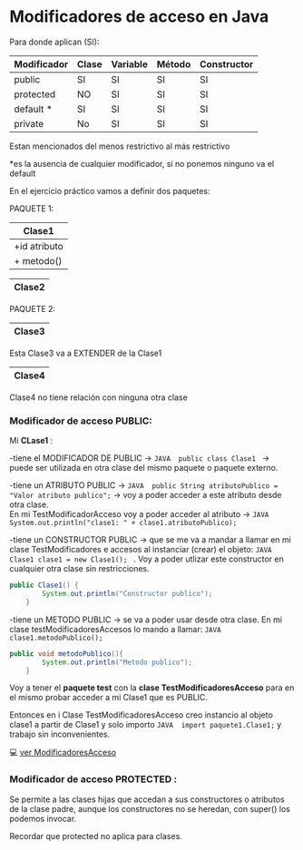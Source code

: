 # Modificadores de acceso en Java

Para donde aplican (SI):

| Modificador | Clase | Variable | Método | Constructor |
| ----------- | ----- | -------- | ------ | ----------- |
| public | SI | SI | SI | SI |
| protected | NO | SI | SI | SI |
| default * | SI | SI | SI | SI |
| private | No | SI | SI | SI |

Estan mencionados del menos restrictivo al más restrictivo

*es la ausencia de cualquier modificador, si no ponemos ninguno va el default

En el ejercicio práctico vamos a definir dos paquetes:

PAQUETE 1:

| Clase1 |
| ------ |
| +id atributo |
| + metodo() |

| Clase2 |
| ------ |

PAQUETE 2:

| Clase3 |
| ------ |

Esta Clase3 va a EXTENDER de la Clase1

| Clase4 |
| ------ |

Clase4 no tiene relación con ninguna otra clase


### Modificador de acceso PUBLIC:

Mi **CLase1** :

-tiene el MODIFICADOR DE PUBLIC -> ```JAVA  public class Clase1 ```  -> puede ser  utilizada en otra clase del mismo paquete o paquete externo.

-tiene un ATRIBUTO PUBLIC -> ```JAVA  public String atributoPublico = "Valor atributo publico";``` -> voy a poder acceder a este atributo desde otra clase. <br>
En mi TestModificadorAcceso voy a poder acceder al atributo -> ```JAVA System.out.println("clase1: " + clase1.atributoPublico);```

-tiene un CONSTRUCTOR PUBLIC  -> que se me va a mandar a llamar en mi clase TestModificadores e accesos al instanciar (crear) el objeto: ```JAVA Clase1 clase1 = new Clase1(); ``` . Voy a poder utlizar este constructor en cualquier otra clase sin restricciones.

```JAVA 
public Clase1() {
        System.out.println("Constructor publico");
    }
```    

-tiene un METODO PUBLIC -> se va a poder usar desde otra clase. En mi clase testModificadoresAccesos lo mando a llamar: ```JAVA  clase1.metodoPublico(); ```

```JAVA
public void metodoPublico(){
        System.out.println("Metodo publico");
    }
```


Voy a tener el **paquete test** con la **clase TestModificadoresAcceso** para en el mismo probar acceder a mi Clase1 que es PUBLIC.

Entonces en i Clase TestModificadoresAcceso creo instancio al objeto clase1 a partir de Clase1 y solo importo ```JAVA  import paquete1.Clase1;``` y trabajo sin inconvenientes.

:computer: [ver ModificadoresAcceso]()
### Modificador de acceso PROTECTED :

Se permite a las clases hijas que accedan a sus constructores o atributos de la clase padre, aunque los constructores no se heredan, con super() los podemos invocar.

Recordar que protected no aplica para clases.


